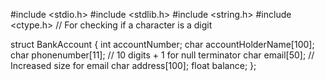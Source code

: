 #include <stdio.h>
#include <stdlib.h>
#include <string.h>
#include <ctype.h>  // For checking if a character is a digit

struct BankAccount {
    int accountNumber;
    char accountHolderName[100];
    char phonenumber[11];  // 10 digits + 1 for null terminator
    char email[50];  // Increased size for email
    char address[100];
    float balance;
};
